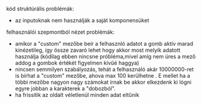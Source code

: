 kód struktúrális problémák:

- az inputoknak nem használják a saját komponensüket

felhasználói szepmontból nézet problémák:

- amikor a "custom" mezőbe beír a felhasznló adatot a gomb aktív marad kinézetileg, így össze zavaró lehet hogy akkor most melyik adatott használja (kódilag ebben nincsne próbléma,mivel amíg nem üres a mező addog a gombok értékét figyelmen kívűé haggya)
- nincsen semmilyen szabályozás, tehát a felhasználó akár 10000000-ret is bírhat a "custom" mezőbe, ahova max 100 kerülhetne . E mellet ha a többi mezőbe nagyon nagy számokat írnak be akkor elkezdenk ki lógni egyre jobban a karakterek a "dobozból".
- ha frissítik az oldalt véletlenül minden adat eltűnik
